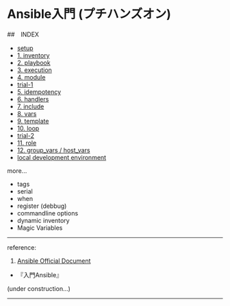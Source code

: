 
# Ansible入門 (プチハンズオン)

##　INDEX

- [setup](docs/setup.md)
- [1. inventory](docs/1_inventory.md)
- [2. playbook](docs/2_playbook.md)
- [3. execution](docs/3_execution.md)
- [4. module](docs/4_module.md)
- [trial-1](docs/trial-1.md)
- [5. idempotency](docs/5_idempotency.md)
- [6. handlers](docs/6_handlers.md)
- [7. include](docs/7_include.md)
- [8. vars](docs/8_vars.md)
- [9. template](docs/9_template.md)
- [10. loop](docs/10_loop.md)
- [trial-2](docs/trial-2.md)
- [11. role](docs/11_role.md)
- [12. group_vars / host_vars](docs/12_group_vars.md)
- [local development environment](docs/local-dev.md)

more...
- tags
- serial
- when
- register (debbug)
- commandline options
- dynamic inventory
- Magic Variables


---
reference:

1. [Ansible Official Document](http://docs.ansible.com/)
- 『入門Ansible』


(under construction...)

--------------------------------------------------------
